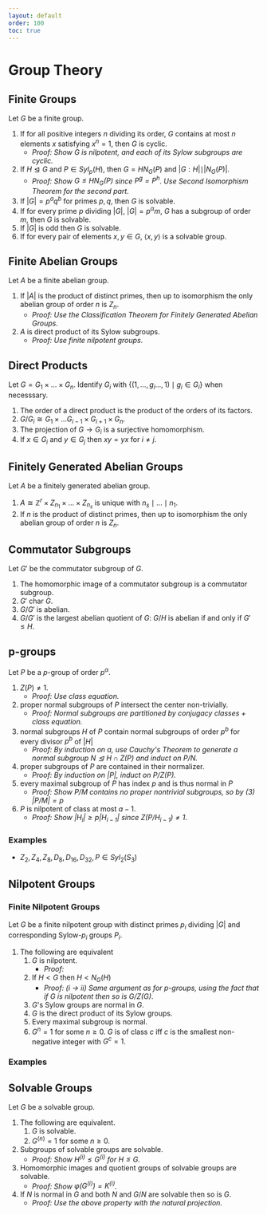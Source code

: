 ```yaml
---
layout: default
order: 100
toc: true
---
```


# Group Theory

## Finite Groups

Let $G$ be a finite group.

1. If for all positive integers $n$ dividing its order, $G$ contains at most $n$ elements $x$ satisfying $x^n = 1$, then $G$ is cyclic.
    * *Proof: Show $G$ is nilpotent, and each of its Sylow subgroups are cyclic.*
2. If $H \trianglelefteq G$ and $P \in Syl_p(H)$, then $G = HN_G(P)$ and $\vert G : H \vert \mid \vert N_G(P) \vert$.
    * *Proof: Show $G \leq HN_G(P)$ since $P^g = P^h$. Use Second Isomorphism Theorem for the second part.*
3. If $\vert G \vert = p^aq^b$ for primes $p, q$, then $G$ is solvable.
4. If for every prime $p$ dividing $\vert G \vert$, $\vert G \vert = p^\alpha m$, $G$ has a subgroup of order $m$, then $G$ is solvable.
5. If $\vert G \vert$ is odd then $G$ is solvable.
6. If for every pair of elements $x, y \in G$, $\langle x, y \rangle$ is a solvable group.

## Finite Abelian Groups

Let $A$ be a finite abelian group.
1. If $\vert A \vert$ is the product of distinct primes, then up to isomorphism the only abelian group of order $n$ is $Z_n$.
    * *Proof: Use the Classification Theorem for Finitely Generated Abelian Groups.*
2. $A$ is direct product of its Sylow subgroups. 
    * *Proof: Use finite nilpotent groups*.

## Direct Products

Let $G = G_1 \times \dots \times G_n$. Identify $G_i$ with $\lbrace (1, \dots, g_i \dots, 1) \mid g_i \in G_i \rbrace$ when necesssary.

1. The order of a direct product is the product of the orders of its factors.
2. $G/G_i \cong G_1 \times \dots G_{i - 1} \times G_{i + 1} \times G_n$.
3. The projection of $G \to G_i$ is a surjective homomorphism.
4. If $x \in G_i$ and $y \in G_j$ then $xy = yx$ for $i \neq j$.

## Finitely Generated Abelian Groups

Let $A$ be a finitely generated abelian group.

1. $A \cong \mathbb Z^r \times Z_{n_1} \times \dots \times Z_{n_s}$ is unique with $n_s \mid \dots \mid n_1$.
2. If $n$ is the product of distinct primes, then up to isomorphism the only abelian group of order $n$ is $Z_n$. 

## Commutator Subgroups

Let $G'$ be the commutator subgroup of $G$.

1. The homomorphic image of a commutator subgroup is a commutator subgroup.
2. $G'$ char $G$.
3. $G/G'$ is abelian.
4. $G/G'$ is the largest abelian quotient of $G$: $G/H$ is abelian if and only if $G' \leq H$.

## p-groups

Let $P$ be a $p$-group of order $p^\alpha$.

1. $Z(P) \neq 1$.
   * *Proof: Use class equation.*
2. proper normal subgroups of $P$ intersect the center non-trivially.
   * *Proof: Normal subgroups are partitioned by conjugacy classes + class equation.*
3. normal subgroups $H$ of $P$ contain normal subgroups of order $p^b$ for every divisor $p^b$ of $\vert H \vert$
   * *Proof: By induction on $a$, use Cauchy's Theorem to generate a normal subgroup $N \trianglelefteq H \cap Z(P)$ and induct on $P/N$.*
4. proper subgroups of $P$ are contained in their normalizer.
   * *Proof: By induction on $\vert P \vert$, induct on $P/Z(P)$.*
5. every maximal subgroup of $P$ has index $p$ and is thus normal in $P$
   * *Proof: Show $P/M$ contains no proper nontrivial subgroups, so by $(3)$ $\vert P/M \vert = p$*
6. $P$ is nilpotent of class at most $a - 1$.
   * *Proof: Show $\vert H_i \vert \geq p\vert H_{i - 1} \vert$ since $Z(P/H_{i - 1}) \neq 1$*.

### Examples

* $Z_2, Z_4, Z_8, D_8, D_{16}, D_{32}, P \in Syl_2(S_3)$

## Nilpotent Groups

### Finite Nilpotent Groups

Let $G$ be a finite nilpotent group with distinct primes $p_i$ dividing $\vert G \vert$ and corresponding Sylow-$p_i$ groups $P_i$.

1. The following are equivalent
   1. $G$ is nilpotent.
        * *Proof:*
   2. If $H \lt G$ then $H \lt N_G(H)$
        * *Proof: (i $\to$ ii) Same argument as for $p$-groups, using the fact that if $G$ is nilpotent then so is $G/Z(G)$*.
   3. $G$'s Sylow groups are normal in $G$.
   4. $G$ is the direct product of its Sylow groups.
   5. Every maximal subgroup is normal.
   6. $G^n = 1$ for some $n \geq 0$. $G$ is of class $c$ iff $c$ is the smallest non-negative integer with $G^c = 1$.

### Examples

## Solvable Groups

Let $G$ be a solvable group.

1. The following are equivalent.
   1. $G$ is solvable.
   2. $G^{(n)} = 1$ for some $n \geq 0$.
2. Subgroups of solvable groups are solvable.
    * *Proof: Show $H^{(i)} \leq G^{(i)}$ for $H \leq G$.*
3. Homomorphic images and quotient groups of solvable groups are solvable.
    * *Proof: Show $\varphi(G^{(i)}) = K^{(i)}$.*
4. If $N$ is normal in $G$ and both $N$ and $G/N$ are solvable then so is $G$.
    * *Proof: Use the above property with the natural projection.*
